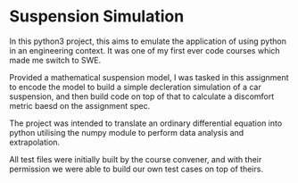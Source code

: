 # Suspension Simulation
In this python3 project, this aims to emulate the application of using python in an engineering context. It was one of my first ever code courses which made me switch to SWE.

Provided a mathematical suspension model, I was tasked in this assignment to encode the model to build a simple decleration 
simulation of a car suspension, and then build code on top of that to calculate a discomfort metric baesd on
the assignment spec.

The project was intended to translate an ordinary differential equation into python utilising the numpy module
to perform data analysis and extrapolation.

All test files were initially built by the course convener, and with their permission we were able to build our own test cases on top of theirs.
